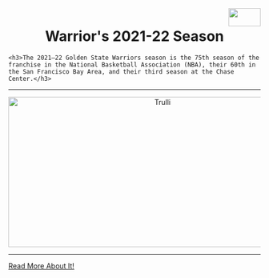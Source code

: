 <html>
 <head>
  <img src="https://marcas-logos.net/wp-content/uploads/2020/03/GOLDEN-STATE-WARRIORS-LOGO.png" style="float:right;width:64px;height:36px;" >
 </head>
 <body>
    <h1 style="text-align:center;">Warrior's 2021-22 Season</h1>

    <h3>The 2021–22 Golden State Warriors season is the 75th season of the franchise in the National Basketball Association (NBA), their 60th in the San Francisco Bay Area, and their third season at the Chase Center.</h3>
  <hr>
    <img src="https://www.nbcsports.com/sites/rsnunited/files/styles/metatags_opengraph/public/article/hero/Warriors-Team-Photo-2021.jpg" alt="Trulli" width="600" height="300" style="text-align:center;">   
  <hr>   
  <p><a href="https://en.wikipedia.org/wiki/2021%E2%80%9322_Golden_State_Warriors_season">Read More About It!</a></p>
  <style>
     body {
  background-image: url('https://www.wallpaperflare.com/static/300/172/63/jjying-low-poly-green-blue-wallpaper.jpg');
}
   <link rel="icon" type="image/x-icon" href="https://cdn.icon-icons.com/icons2/1194/PNG/512/1490886333-37-basketball_82467.png">
  </style>
 </body>
</html>
